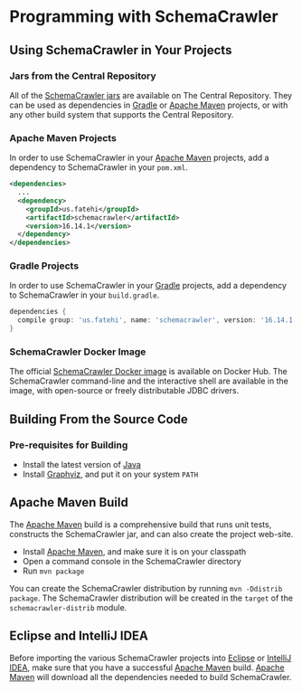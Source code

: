 # Programming with SchemaCrawler

## Using SchemaCrawler in Your Projects

### Jars from the Central Repository
All of the [SchemaCrawler jars] are available on The Central Repository.
They can be used as dependencies in [Gradle] or [Apache Maven] projects, or with any other
build system that supports the Central Repository.

### Apache Maven Projects
In order to use SchemaCrawler in your [Apache Maven] projects, add a dependency to SchemaCrawler in your `pom.xml`.

```xml
<dependencies>
  ...
  <dependency>
    <groupId>us.fatehi</groupId>
    <artifactId>schemacrawler</artifactId>
    <version>16.14.1</version>
  </dependency>
</dependencies>
```

### Gradle Projects
In order to use SchemaCrawler in your [Gradle] projects, add a dependency to SchemaCrawler in your `build.gradle`.

```groovy
dependencies {
  compile group: 'us.fatehi', name: 'schemacrawler', version: '16.14.1'
}
```

### SchemaCrawler Docker Image
The official [SchemaCrawler Docker image] is available on Docker Hub.
The SchemaCrawler command-line and the interactive shell are available in the image,
with open-source or freely distributable JDBC drivers.


## Building From the Source Code

### Pre-requisites for Building
- Install the latest version of [Java](https://www.java.com/)
- Install [Graphviz], and put it on your system `PATH`

## Apache Maven Build
The [Apache Maven] build is a comprehensive build that runs unit tests, constructs the
SchemaCrawler jar, and can also create the project web-site.

- Install [Apache Maven], and make sure it is on your classpath
- Open a command console in the SchemaCrawler directory
- Run `mvn package`

You can create the  SchemaCrawler distribution by running `mvn -Ddistrib package`. The SchemaCrawler distribution will be created in the `target` of the `schemacrawler-distrib` module.

## Eclipse and IntelliJ IDEA
Before importing the various SchemaCrawler projects into [Eclipse] or [IntelliJ IDEA], make sure that you have a successful [Apache Maven] build. [Apache Maven] will download all the dependencies needed to build SchemaCrawler.


[Java]: https://www.java.com/
[Eclipse]: http://www.eclipse.org/downloads/eclipse-packages/
[IntelliJ IDEA]: https://www.jetbrains.com/idea/download/
[SchemaCrawler examples]: http://github.com/schemacrawler/SchemaCrawler/releases/
[SchemaCrawler jars]: https://search.maven.org/search?q=g:us.fatehi%20a:schemacrawler*
[SchemaCrawler Docker image]: https://hub.docker.com/r/schemacrawler/schemacrawler/
[Apache ant]: https://ant.apache.org/
[Gradle]: https://gradle.org/
[Groovy]: http://www.groovy-lang.org/
[Ruby]: http://www.ruby-lang.org/en/
[Python]: https://www.python.org/
[Graphviz]: http://www.graphviz.org/
[Apache Velocity]: https://velocity.apache.org/
[Apache Maven]: https://maven.apache.org/
[m2e Maven Integration for Eclipse]: http://eclipse.org/m2e/
[Clover]: http://www.atlassian.com/software/clover/
[how-tos]: how-to.html

